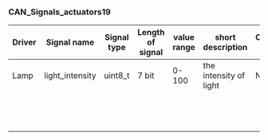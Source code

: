### CAN_Signals_actuators19

| Driver  | Signal name  | Signal type  | Length of signal  | value range  | short description  | Calibration val?  | overwrite signal?  | setters  | getters  | how often  |
|---|---|---|---|---|---|---|---|---|---|---|
| Lamp   | light_intensity  | uint8_t  | 7 bit   | 0-100  | the intensity of light  |  No  |  No  | sens  | act  | read_interval  |
|   |   |   |   |   |   |   |   |   |   |   |
|   |   |   |   |   |   |   |   |   |   |   |
|   |   |   |   |   |   |   |   |   |   |   |
|   |   |   |   |   |   |   |   |   |   |   |
|   |   |   |   |   |   |   |   |   |   |   |
|   |   |   |   |   |   |   |   |   |   |   |
|   |   |   |   |   |   |   |   |   |   |   |
|   |   |   |   |   |   |   |   |   |   |   |
|   |   |   |   |   |   |   |   |   |   |   |
|   |   |   |   |   |   |   |   |   |   |   |
|   |   |   |   |   |   |   |   |   |   |   |
|   |   |   |   |   |   |   |   |   |   |   |
|   |   |   |   |   |   |   |   |   |   |   |